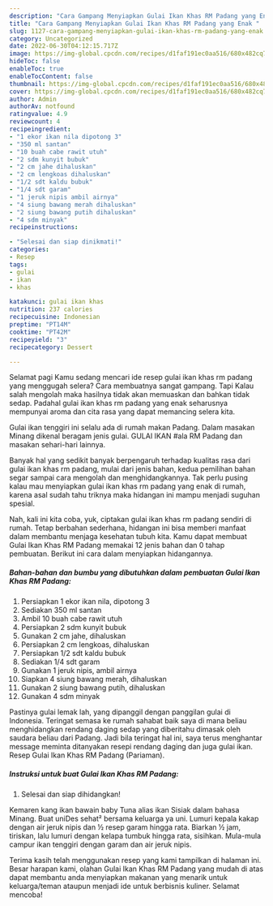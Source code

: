 ```yaml
---
description: "Cara Gampang Menyiapkan Gulai Ikan Khas RM Padang yang Enak "
title: "Cara Gampang Menyiapkan Gulai Ikan Khas RM Padang yang Enak "
slug: 1127-cara-gampang-menyiapkan-gulai-ikan-khas-rm-padang-yang-enak
category: Uncategorized
date: 2022-06-30T04:12:15.717Z
image: https://img-global.cpcdn.com/recipes/d1faf191ec0aa516/680x482cq70/gulai-ikan-khas-rm-padang-foto-resep-utama.jpg
hideToc: false
enableToc: true
enableTocContent: false
thumbnail: https://img-global.cpcdn.com/recipes/d1faf191ec0aa516/680x482cq70/gulai-ikan-khas-rm-padang-foto-resep-utama.jpg
cover: https://img-global.cpcdn.com/recipes/d1faf191ec0aa516/680x482cq70/gulai-ikan-khas-rm-padang-foto-resep-utama.jpg
author: Admin
authorAv: notfound
ratingvalue: 4.9
reviewcount: 4
recipeingredient:
- "1 ekor ikan nila dipotong 3"
- "350 ml santan"
- "10 buah cabe rawit utuh"
- "2 sdm kunyit bubuk"
- "2 cm jahe dihaluskan"
- "2 cm lengkoas dihaluskan"
- "1/2 sdt kaldu bubuk"
- "1/4 sdt garam"
- "1 jeruk nipis ambil airnya"
- "4 siung bawang merah dihaluskan"
- "2 siung bawang putih dihaluskan"
- "4 sdm minyak"
recipeinstructions:

- "Selesai dan siap dinikmati!"
categories:
- Resep
tags:
- gulai
- ikan
- khas

katakunci: gulai ikan khas 
nutrition: 237 calories
recipecuisine: Indonesian
preptime: "PT14M"
cooktime: "PT42M"
recipeyield: "3"
recipecategory: Dessert

---
```



Selamat pagi Kamu sedang mencari ide resep gulai ikan khas rm padang yang menggugah selera? Cara membuatnya sangat gampang. Tapi Kalau salah mengolah maka hasilnya tidak akan memuaskan dan bahkan tidak sedap. Padahal gulai ikan khas rm padang yang enak seharusnya mempunyai aroma dan cita rasa yang dapat memancing selera kita.


Gulai ikan tenggiri ini selalu ada di rumah makan Padang. Dalam masakan Minang dikenal beragam jenis gulai. GULAI IKAN #ala RM Padang dan masakan sehari-hari lainnya.

Banyak hal yang sedikit banyak berpengaruh terhadap kualitas rasa dari gulai ikan khas rm padang, mulai dari jenis bahan, kedua pemilihan bahan segar sampai cara mengolah dan menghidangkannya. Tak perlu pusing kalau mau menyiapkan gulai ikan khas rm padang yang enak di rumah, karena asal sudah tahu triknya maka hidangan ini mampu menjadi suguhan spesial.


Nah, kali ini kita coba, yuk, ciptakan gulai ikan khas rm padang sendiri di rumah. Tetap berbahan sederhana, hidangan ini bisa memberi manfaat dalam membantu menjaga kesehatan tubuh kita. Kamu dapat membuat Gulai Ikan Khas RM Padang memakai 12 jenis bahan dan 0 tahap pembuatan. Berikut ini cara dalam menyiapkan hidangannya.

<!--inarticleads1-->

##### Bahan-bahan dan bumbu yang dibutuhkan dalam pembuatan Gulai Ikan Khas RM Padang:

1. Persiapkan 1 ekor ikan nila, dipotong 3
1. Sediakan 350 ml santan
1. Ambil 10 buah cabe rawit utuh
1. Persiapkan 2 sdm kunyit bubuk
1. Gunakan 2 cm jahe, dihaluskan
1. Persiapkan 2 cm lengkoas, dihaluskan
1. Persiapkan 1/2 sdt kaldu bubuk
1. Sediakan 1/4 sdt garam
1. Gunakan 1 jeruk nipis, ambil airnya
1. Siapkan 4 siung bawang merah, dihaluskan
1. Gunakan 2 siung bawang putih, dihaluskan
1. Gunakan 4 sdm minyak


Pastinya gulai lemak lah, yang dipanggil dengan panggilan gulai di Indonesia. Teringat semasa ke rumah sahabat baik saya di mana beliau menghidangkan rendang daging sedap yang diberitahu dimasak oleh saudara beliau dari Padang. Jadi bila teringat hal ini, saya terus menghantar message meminta ditanyakan resepi rendang daging dan juga gulai ikan. Resep Gulai Ikan Khas RM Padang (Pariaman). 

<!--inarticleads2-->

##### Instruksi untuk buat Gulai Ikan Khas RM Padang:


1. Selesai dan siap dihidangkan!

Kemaren kang ikan bawain baby Tuna alias ikan Sisiak dalam bahasa Minang. Buat uniDes sehat² bersama keluarga ya uni. Lumuri kepala kakap dengan air jeruk nipis dan ½ resep garam hingga rata. Biarkan ½ jam, tiriskan, lalu lumuri dengan kelapa tumbuk hingga rata, sisihkan. Mula-mula campur ikan tenggiri dengan garam dan air jeruk nipis. 

Terima kasih telah menggunakan resep yang kami tampilkan di halaman ini. Besar harapan kami, olahan Gulai Ikan Khas RM Padang yang mudah di atas dapat membantu anda menyiapkan makanan yang menarik untuk keluarga/teman ataupun menjadi ide untuk berbisnis kuliner. Selamat mencoba!
